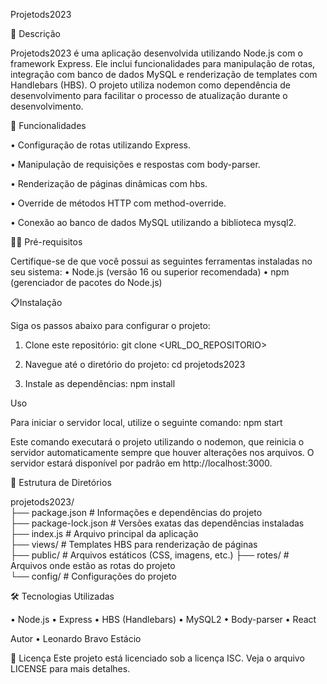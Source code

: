 Projetods2023

📝 Descrição

Projetods2023 é uma aplicação desenvolvida utilizando Node.js com o framework Express. Ele inclui 
funcionalidades para manipulação de rotas, integração com banco de dados MySQL e renderização 
de templates com Handlebars (HBS). O projeto utiliza nodemon como dependência de 
desenvolvimento para facilitar o processo de atualização durante o desenvolvimento.

🚀 Funcionalidades 

•	Configuração de rotas utilizando Express.

•	Manipulação de requisições e respostas com body-parser.

•	Renderização de páginas dinâmicas com hbs.

•	Override de métodos HTTP com method-override.

•	Conexão ao banco de dados MySQL utilizando a biblioteca mysql2.

🧑‍💻 Pré-requisitos

Certifique-se de que você possui as seguintes ferramentas instaladas no seu sistema:
•	Node.js (versão 16 ou superior recomendada)
•	npm (gerenciador de pacotes do Node.js)

📋Instalação

Siga os passos abaixo para configurar o projeto:

1.	Clone este repositório:
git clone <URL_DO_REPOSITORIO>
 
3.  Navegue até o diretório do projeto:
cd projetods2023

5.  Instale as dependências:
npm install

Uso

Para iniciar o servidor local, utilize o seguinte comando:
npm start  

Este comando executará o projeto utilizando o nodemon, que reinicia o servidor automaticamente sempre que houver alterações nos arquivos.
O servidor estará disponível por padrão em http://localhost:3000.


📂 Estrutura de Diretórios

projetods2023/  
├── package.json          # Informações e dependências do projeto  
├── package-lock.json     # Versões exatas das dependências instaladas  
├── index.js              # Arquivo principal da aplicação  
├── views/                # Templates HBS para renderização de páginas  
├── public/               # Arquivos estáticos (CSS, imagens, etc.)
├── rotes/               # Arquivos onde estão as rotas do projeto  
└── config/               # Configurações do projeto  

🛠️ Tecnologias Utilizadas
 
•	Node.js
•	Express
•	HBS (Handlebars)
•	MySQL2
•	Body-parser
•	React

Autor
•	Leonardo Bravo Estácio

📜 Licença
Este projeto está licenciado sob a licença ISC. Veja o arquivo LICENSE para mais detalhes.

